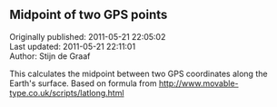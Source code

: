 ## Midpoint of two GPS points  
Originally published: 2011-05-21 22:05:02  
Last updated: 2011-05-21 22:11:01  
Author: Stijn de Graaf  
  
This calculates the midpoint between two GPS coordinates along the Earth's surface.
Based on formula from http://www.movable-type.co.uk/scripts/latlong.html